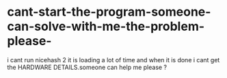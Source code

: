 # cant-start-the-program-someone-can-solve-with-me-the-problem-please-
i cant run nicehash 2 it is loading a lot of time and when it is done i cant get the HARDWARE DETAILS.someone can help me please ?
